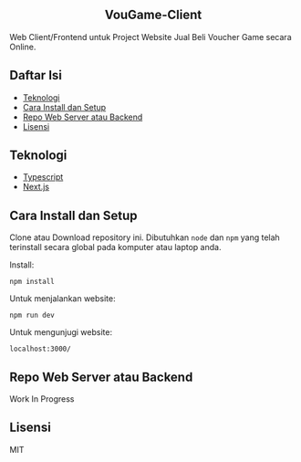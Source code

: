 <h2 align="center">VouGame-Client</h2>

Web Client/Frontend untuk Project Website Jual Beli Voucher Game secara Online.

## Daftar Isi

- [Teknologi](#teknologi)
- [Cara Install dan Setup](#cara-install-dan-setup)
- [Repo Web Server atau Backend](#)
- [Lisensi](#lisensi)

## Teknologi
- [Typescript](https://www.typescriptlang.org/)
- [Next.js](https://nextjs.org/)

## Cara Install dan Setup

Clone atau Download repository ini. 
Dibutuhkan `node` dan `npm` yang telah terinstall secara global pada komputer atau laptop anda.  

Install:

`npm install`  

Untuk menjalankan website:

`npm run dev`  

Untuk mengunjugi website:

`localhost:3000/`

## Repo Web Server atau Backend

Work In Progress

## Lisensi

MIT
